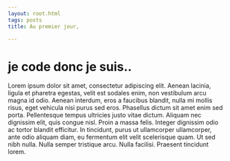 ```yaml
---
layout: root.html
tags: posts
title: Au premier jour,

---
```


# je code donc je suis..

Lorem ipsum dolor sit amet, consectetur adipiscing elit. Aenean lacinia, ligula et pharetra egestas, velit est sodales enim, non vestibulum arcu magna id odio. Aenean interdum, eros a faucibus blandit, nulla mi mollis risus, eget vehicula nisi purus sed eros. Phasellus dictum sit amet enim sed porta. Pellentesque tempus ultricies justo vitae dictum. Aliquam nec dignissim elit, quis congue nisl. Proin a massa felis. Integer dignissim odio ac tortor blandit efficitur. In tincidunt, purus ut ullamcorper ullamcorper, ante odio aliquam diam, eu fermentum elit velit scelerisque quam. Ut sed nibh nulla. Nulla semper tristique arcu. Nulla facilisi. Praesent tincidunt lorem.
